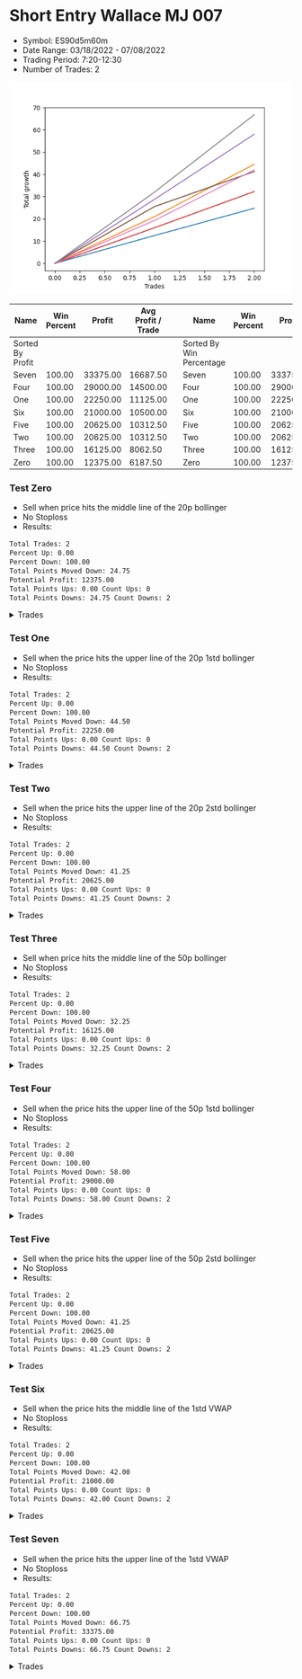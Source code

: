 # Short Entry Wallace MJ 007 
- Symbol: ES90d5m60m
- Date Range: 03/18/2022 - 07/08/2022
- Trading Period: 7:20-12:30
- Number of Trades: 2

![Plot](ShortEntryWallaceMJ007ES90d5m60m.png)

| Name | Win Percent | Profit | Avg Profit / Trade |     | Name | Win Percent | Profit | Avg Profit / Trade |
| ---- | ----------- | ------ | ------------------ | --- | ---- | ----------- | ------ | ------------------ |
| Sorted By <br> Profit | | | | | Sorted By <br> Win Percentage ||||
| Seven | 100.00 | 33375.00 | 16687.50 |     | Seven | 100.00 | 33375.00 | 16687.50 |
| Four | 100.00 | 29000.00 | 14500.00 |     | Four | 100.00 | 29000.00 | 14500.00 |
| One | 100.00 | 22250.00 | 11125.00 |     | One | 100.00 | 22250.00 | 11125.00 |
| Six | 100.00 | 21000.00 | 10500.00 |     | Six | 100.00 | 21000.00 | 10500.00 |
| Five | 100.00 | 20625.00 | 10312.50 |     | Five | 100.00 | 20625.00 | 10312.50 |
| Two | 100.00 | 20625.00 | 10312.50 |     | Two | 100.00 | 20625.00 | 10312.50 |
| Three | 100.00 | 16125.00 | 8062.50 |     | Three | 100.00 | 16125.00 | 8062.50 |
| Zero | 100.00 | 12375.00 | 6187.50 |     | Zero | 100.00 | 12375.00 | 6187.50 |

### Test Zero
* Sell when price hits the middle line of the 20p bollinger
* No Stoploss
* Results:
```
Total Trades: 2
Percent Up: 0.00
Percent Down: 100.00
Total Points Moved Down: 24.75
Potential Profit: 12375.00
Total Points Ups: 0.00 Count Ups: 0
Total Points Downs: 24.75 Count Downs: 2
```

<details><summary>Trades</summary>

<code>In: 2022-05-19 08:55:00		Out: 2022-05-19 09:21:05		Total Position Time: 26:05		Total Move Down: 12.50		Total to Date: 12.50</code> <br />
<code>In: 2022-05-19 12:10:00		Out: 2022-05-19 12:18:20		Total Position Time: 08:20		Total Move Down: 12.25		Total to Date: 24.75</code> <br />


</details>

### Test One
* Sell when the price hits the upper line of the 20p 1std bollinger
* No Stoploss
* Results:
```
Total Trades: 2
Percent Up: 0.00
Percent Down: 100.00
Total Points Moved Down: 44.50
Potential Profit: 22250.00
Total Points Ups: 0.00 Count Ups: 0
Total Points Downs: 44.50 Count Downs: 2
```

<details><summary>Trades</summary>

<code>In: 2022-05-19 08:55:00		Out: 2022-05-19 09:40:30		Total Position Time: 45:30		Total Move Down: 21.00		Total to Date: 21.00</code> <br />
<code>In: 2022-05-19 12:10:00		Out: 2022-05-19 12:24:50		Total Position Time: 14:50		Total Move Down: 23.50		Total to Date: 44.50</code> <br />


</details>

### Test Two
* Sell when the price hits the upper line of the 20p 2std bollinger
* No Stoploss
* Results:
```
Total Trades: 2
Percent Up: 0.00
Percent Down: 100.00
Total Points Moved Down: 41.25
Potential Profit: 20625.00
Total Points Ups: 0.00 Count Ups: 0
Total Points Downs: 41.25 Count Downs: 2
```

<details><summary>Trades</summary>

<code>In: 2022-05-19 08:55:00		Out: 2022-05-19 09:55:55		Total Position Time: 60:55		Total Move Down: 25.50		Total to Date: 25.50</code> <br />
<code>In: 2022-05-19 12:10:00		Out: 2022-05-19 12:46:00		Total Position Time: 36:00		Total Move Down: 15.75		Total to Date: 41.25</code> <br />


</details>

### Test Three
* Sell when price hits the middle line of the 50p bollinger
* No Stoploss
* Results:
```
Total Trades: 2
Percent Up: 0.00
Percent Down: 100.00
Total Points Moved Down: 32.25
Potential Profit: 16125.00
Total Points Ups: 0.00 Count Ups: 0
Total Points Downs: 32.25 Count Downs: 2
```

<details><summary>Trades</summary>

<code>In: 2022-05-19 08:55:00		Out: 2022-05-19 09:37:05		Total Position Time: 42:05		Total Move Down: 16.00		Total to Date: 16.00</code> <br />
<code>In: 2022-05-19 12:10:00		Out: 2022-05-19 12:21:15		Total Position Time: 11:15		Total Move Down: 16.25		Total to Date: 32.25</code> <br />


</details>

### Test Four
* Sell when the price hits the upper line of the 50p 1std bollinger
* No Stoploss
* Results:
```
Total Trades: 2
Percent Up: 0.00
Percent Down: 100.00
Total Points Moved Down: 58.00
Potential Profit: 29000.00
Total Points Ups: 0.00 Count Ups: 0
Total Points Downs: 58.00 Count Downs: 2
```

<details><summary>Trades</summary>

<code>In: 2022-05-19 08:55:00		Out: 2022-05-19 09:45:45		Total Position Time: 50:45		Total Move Down: 28.75		Total to Date: 28.75</code> <br />
<code>In: 2022-05-19 12:10:00		Out: 2022-05-19 12:30:05		Total Position Time: 20:05		Total Move Down: 29.25		Total to Date: 58.00</code> <br />


</details>

### Test Five
* Sell when the price hits the upper line of the 50p 2std bollinger
* No Stoploss
* Results:
```
Total Trades: 2
Percent Up: 0.00
Percent Down: 100.00
Total Points Moved Down: 41.25
Potential Profit: 20625.00
Total Points Ups: 0.00 Count Ups: 0
Total Points Downs: 41.25 Count Downs: 2
```

<details><summary>Trades</summary>

<code>In: 2022-05-19 08:55:00		Out: 2022-05-19 09:55:55		Total Position Time: 60:55		Total Move Down: 25.50		Total to Date: 25.50</code> <br />
<code>In: 2022-05-19 12:10:00		Out: 2022-05-19 12:46:00		Total Position Time: 36:00		Total Move Down: 15.75		Total to Date: 41.25</code> <br />


</details>

### Test Six
* Sell when the price hits the middle line of the 1std VWAP
* No Stoploss
* Results:
```
Total Trades: 2
Percent Up: 0.00
Percent Down: 100.00
Total Points Moved Down: 42.00
Potential Profit: 21000.00
Total Points Ups: 0.00 Count Ups: 0
Total Points Downs: 42.00 Count Downs: 2
```

<details><summary>Trades</summary>

<code>In: 2022-05-19 08:55:00		Out: 2022-05-19 09:39:15		Total Position Time: 44:15		Total Move Down: 19.25		Total to Date: 19.25</code> <br />
<code>In: 2022-05-19 12:10:00		Out: 2022-05-19 12:24:45		Total Position Time: 14:45		Total Move Down: 22.75		Total to Date: 42.00</code> <br />


</details>

### Test Seven
* Sell when the price hits the upper line of the 1std VWAP
* No Stoploss
* Results:
```
Total Trades: 2
Percent Up: 0.00
Percent Down: 100.00
Total Points Moved Down: 66.75
Potential Profit: 33375.00
Total Points Ups: 0.00 Count Ups: 0
Total Points Downs: 66.75 Count Downs: 2
```

<details><summary>Trades</summary>

<code>In: 2022-05-19 08:55:00		Out: 2022-05-19 09:55:15		Total Position Time: 60:15		Total Move Down: 32.00		Total to Date: 32.00</code> <br />
<code>In: 2022-05-19 12:10:00		Out: 2022-05-19 12:42:25		Total Position Time: 32:25		Total Move Down: 34.75		Total to Date: 66.75</code> <br />


</details>